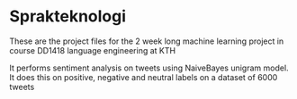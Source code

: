 # Sprakteknologi

These are the project files for the 2 week long machine learning project in course DD1418 language engineering at KTH

It performs sentiment analysis on tweets using NaiveBayes unigram model. It does this on positive, negative and neutral labels on a dataset of 6000 tweets
